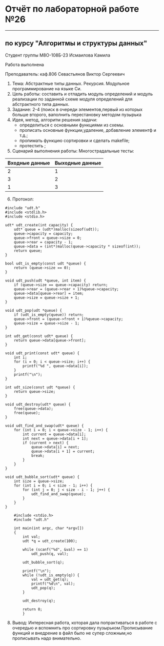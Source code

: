 # Отчёт по лабораторной работе №26

---

## по курсу "Алгоритмы и структуры данных"


Студент группы М8О-108Б-23 Исмаилова Камила

Работа выполнена

Преподаватель: каф.806 Севастьянов Виктор Сергеевич
1. Тема: Абстрактные типы данных. Рекурсия. Модульное программирование на языке Си.
2. Цель работы: составить и отладить модуль определений и модуль реализации по заданной схеме модуля определений для абстрактного типа данных.
3. Задание: 2-4 (поиск в очереди элементов,первый из которых больше второго, ваполнить перестановку методом пузырька
4. Идея, метод, алгоритм решения задачи:
   - определиться с основными функциями из схемы.
   - прописать основные функции,удаление, добавление элементф и т.д.;
   - пропимать функцию сортировки и сделать makefile;
   - протестить ;
5. Сценарий выполнения работы:
    Многострадальные тесты:

|Входные данные|Выходные данные|
|--------------|---------------|
|      2       |       1       |
|      3       |       2       |
|      1       |       3       |

6. Протокол:

```
#include "udt.h"
#include <stdlib.h>
#include <stdio.h>

udt* udt_create(int capacity) {
	udt* queue = (udt*)malloc(sizeof(udt));
	queue->capacity = capacity;
	queue->front = queue->size = 0;
	queue->rear = capacity - 1;
	queue->data = (int*)malloc(queue->capacity * sizeof(int));
	return queue;
}

bool udt_is_empty(const udt *queue) {
	return (queue->size == 0);
}

void udt_push(udt *queue, int item) {
	if (queue->size == queue->capacity) return;
	queue->rear = (queue->rear + 1)%queue->capacity;
	queue->data[queue->rear] = item;
	queue->size = queue->size + 1;
}

void udt_pop(udt *queue) {
	if (udt_is_empty(queue)) return;
	queue->front = (queue->front + 1)%queue->capacity;
	queue->size = queue->size - 1;
}

int udt_get(const udt* queue) {
	return queue->data[queue->front];
}

void udt_print(const udt* queue) {
	int i;
	for (i = 0; i < queue->size; i++) {
		printf("%d ", queue->data[i]);
	}
	printf("\n");
}

int udt_size(const udt *queue) {
	return queue->size;
}

void udt_destroy(udt* queue) {
    free(queue->data);
    free(queue);
}

void udt_find_and_swap(udt* queue) {
    for (int i = 0; i < queue->size - 1; i++) {
        int current = queue->data[i];
        int next = queue->data[i + 1];
        if (current > next) {
            queue->data[i] = next;
            queue->data[i + 1] = current;
            break;
        }
    }
}

void udt_bubble_sort(udt* queue) {
    int size = queue->size;
    for (int i = 0; i < size - 1; i++) {
        for (int j = 0; j < size - i - 1; j++) {
            udt_find_and_swap(queue);
        }
    }
}
```

```
	#include <stdio.h>
	#include "udt.h"

	int main(int argc, char *argv[])
	{
    	int val;
    	udt *q = udt_create(100);

    	while (scanf("%d", &val) == 1)
        	udt_push(q, val);

    	udt_bubble_sort(q);

    	printf("\n");
    	while (!udt_is_empty(q)) {
        	val = udt_get(q);
        	printf("%d\n", val);
        	udt_pop(q);
    	}

    	udt_destroy(q);

    	return 0;
    	}
```
8. Вывод: Интересная работа, которая дала попрактиваться в работе с очередью и вспомнить про сортировку пузырьком.Прописывание функций и внедрение  в файл было не супер сложным,но прописывать надо внимательно.
